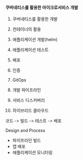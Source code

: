 #### 쿠버네티스를 활용한 마이크로서비스 개발

1. 쿠버네티스를 활용한 개발
2. 컨테이너의 활용
3. 애플리케이션 개발(helm)
4. 애플리케이션 테스트
5. 배포
6. 인증
7. GitOps
8. 개발 파이프라인

9. 서비스 디스커버리
10. 하이브리드 클라우드



코드 -> 빌드 -> 테스트 -> 배포


Design and Process
 - 파이프라인 빌드 
 - 앱 배포
 - 애플리케이션 모니터링

  
